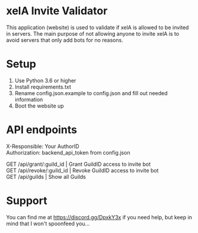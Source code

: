 # xelA Invite Validator
This application (website) is used to validate if xelA is allowed to be invited in servers. The main purpose of not allowing anyone to invite xelA is to avoid servers that only add bots for no reasons.

# Setup
1. Use Python 3.6 or higher
2. Install requirements.txt
3. Rename config.json.example to config.json and fill out needed information
4. Boot the website up

# API endpoints
X-Responsible: Your AuthorID<br>
Authorization: backend_api_token from config.json

GET /api/grant/:guild_id | Grant GuildID access to invite bot<br>
GET /api/revoke/:guild_id | Revoke GuildID access to invite bot<br>
GET /api/guilds | Show all Guilds

# Support
You can find me at https://discord.gg/DpxkY3x if you need help, but keep in mind that I won't spoonfeed you...
